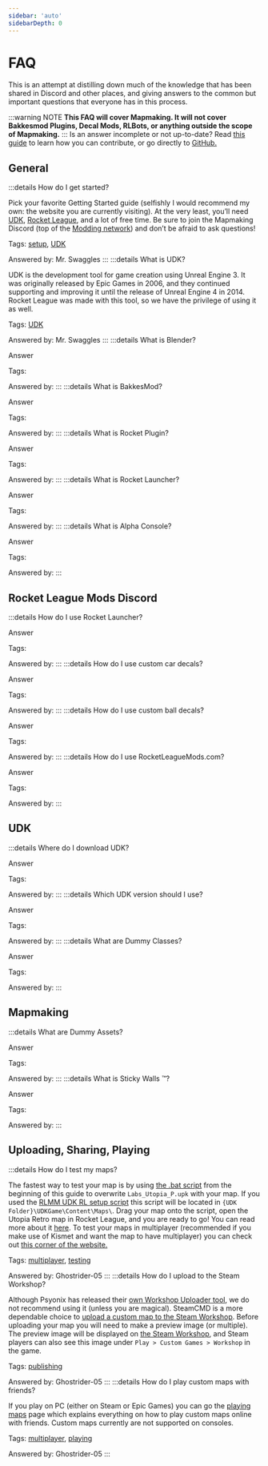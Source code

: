 ```yaml
---
sidebar: 'auto'
sidebarDepth: 0
---
```


# FAQ

This is an attempt at distilling down much of the knowledge that has been shared in Discord and other places, and giving answers to the common but important questions that everyone has in this process.

:::warning NOTE
**This FAQ will cover Mapmaking. It will not cover Bakkesmod Plugins, Decal Mods, RLBots, or anything outside the scope of Mapmaking.**
:::
Is an answer incomplete or not up-to-date? Read [this guide](../more/contribute.md) to learn how you can contribute, or go directly to [GitHub.](https://github.com/RocketLeagueMapmaking/RL-docs/blob/master/CONTRIBUTING.md)

## General <Badge text="not finished" type="warning"/>

:::details How do I get started?

Pick your favorite Getting Started guide (selfishly I would recommend my own: the website you are currently visiting). At the very least, you’ll need [UDK](../recourses/downloads.md#setup), [Rocket League](https://rocketleague.com), and a lot of free time. Be sure to join the Mapmaking Discord (top of the [Modding network](../resources/modding_network.md)) and don’t be afraid to ask questions!

Tags: [setup](../essential/), [UDK](../guide/udk/00_start.md)

Answered by: Mr. Swaggles
:::
:::details What is UDK?

UDK is the development tool for game creation using Unreal Engine 3. It was originally released by Epic Games in 2006, and they continued supporting and improving it until the release of Unreal Engine 4 in 2014. Rocket League was made with this tool, so we have the privilege of using it as well.

Tags: [UDK](../guide/udk/00_start.md)

Answered by: Mr. Swaggles
:::
:::details What is Blender?

Answer

Tags:

Answered by:
:::
:::details What is BakkesMod?

Answer

Tags:

Answered by:
:::
:::details What is Rocket Plugin?

Answer

Tags:

Answered by:
:::
:::details What is Rocket Launcher?

Answer

Tags:

Answered by:
:::
:::details What is Alpha Console?

Answer

Tags:

Answered by:
:::

## Rocket League Mods Discord <Badge text="not finished" type="warning"/>

:::details How do I use Rocket Launcher?

Answer

Tags:

Answered by:
:::
:::details How do I use custom car decals?

Answer

Tags:

Answered by:
:::
:::details How do I use custom ball decals?

Answer

Tags:

Answered by:
:::
:::details How do I use RocketLeagueMods.com?

Answer

Tags:

Answered by:
:::

## UDK <Badge text="not finished" type="warning"/>

:::details Where do I download UDK?

Answer

Tags:

Answered by:
:::
:::details Which UDK version should I use?

Answer

Tags:

Answered by:
:::
:::details What are Dummy Classes?

Answer

Tags:

Answered by:
:::

## Mapmaking <Badge text="not finished" type="warning"/>

:::details What are Dummy Assets?

Answer

Tags:

Answered by:
:::
:::details What is Sticky Walls ™?

Answer

Tags:

Answered by:
:::

## Uploading, Sharing, Playing

:::details How do I test my maps?

The fastest way to test your map is by using [the .bat script](../essential/05_project_setup.md#batch-script-for-quickly-testing-maps-bsfqtm) from the beginning of this guide to overwrite `Labs_Utopia_P.upk` with your map. If you used the [RLMM UDK RL setup script](../essential/03_installing.md#rocketleaguemapmaking-udk-rl-setup-script) this script will be located in `{UDK Folder}\UDKGame\Content\Maps\`. Drag your map onto the script, open the Utopia Retro map in Rocket League, and you are ready to go! You can read more about it [here](../guide/udk/04_test.md). To test your maps in multiplayer (recommended if you make use of Kismet and want the map to have multiplayer) you can check out [this corner of the website.](../guide/multiplayer/01_multiplayer.md#testing-multiplayer)

Tags: [multiplayer](../guide/multiplayer/01_multiplayer.md), [testing](../guide/udk/04_test.md)

Answered by: Ghostrider-05
:::
:::details How do I upload to the Steam Workshop?

Although Psyonix has released their [own Workshop Uploader tool](../guide/multiplayer/02_publishing.md#psyonix-uploader-tool), we do not recommend using it (unless you are magical). SteamCMD is a more dependable choice to [upload a custom map to the Steam Workshop](../guide/multiplayer/02_publishing.md). Before uploading your map you will need to make a preview image (or multiple). The preview image will be displayed on [the Steam Workshop](https://steamcommunity.com/app/252950/workshop/), and Steam players can also see this image under `Play > Custom Games > Workshop` in the game.

Tags: [publishing](../guide/multiplayer/02_publishing.md)

Answered by: Ghostrider-05
:::
:::details How do I play custom maps with friends?

If you play on PC (either on Steam or Epic Games) you can go the [playing maps](../guide/multiplayer/03_playing.md) page which explains everything on how to play custom maps online with friends. Custom maps currently are not supported on consoles.

Tags: [multiplayer](../guide/multiplayer/01_multiplayer.md), [playing](../guide/multiplayer/03_playing.md)

Answered by: Ghostrider-05
:::
